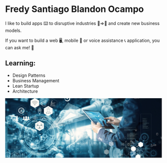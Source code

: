 # Fredy Santiago Blandon Ocampo


I like to build apps ⌨️ to disruptive industries 💾=>📲 and create new business models.

If you want to build a web 🖥️, mobile 📲 or voice assistance 📞 application, you can ask me! 📢

## Learning:

- Design Patterns
- Business Management
- Lean Startup
- Architecture

![alt text](https://github.com/fsblandon/fsblandon/blob/master/cover.png?raw=true)


